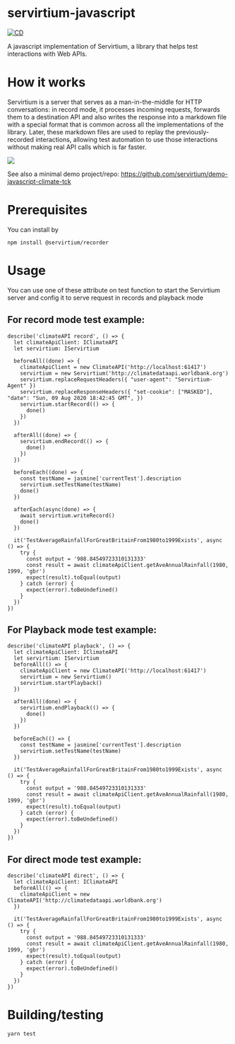 # servirtium-javascript

[![CD](https://github.com/servirtium/servirtium-javascript/actions/workflows/cd.yaml/badge.svg)](https://github.com/servirtium/servirtium-javascript/actions/workflows/cd.yaml)

A javascript implementation of Servirtium, a library that helps test interactions with Web APIs.

# How it works

Servirtium is a server that serves as a man-in-the-middle for HTTP conversations: in record mode, it processes incoming requests, forwards them to a 
destination API and also writes the response into a markdown file with a special format that is common across all the 
implementations of the library. Later, these markdown files are used to replay the previously-recorded interactions, allowing test automation 
to use those interactions without making real API calls which is far faster.

![](https://user-images.githubusercontent.com/82182/195795116-2dad0464-82d1-4651-999b-5ba5cd5351df.png)

See also a minimal demo project/repo: https://github.com/servirtium/demo-javascript-climate-tck

# Prerequisites

You can install by

```
npm install @servirtium/recorder
```

# Usage

You can use one of these attribute on test function to start the Servirtium server and config it to serve request in records and playback mode

## For record mode test example:

```
describe('climateAPI record', () => {
  let climateApiClient: IClimateAPI
  let servirtium: IServirtium

  beforeAll((done) => {
    climateApiClient = new ClimateAPI('http://localhost:61417')
    servirtium = new Servirtium('http://climatedataapi.worldbank.org')
    servirtium.replaceRequestHeaders({ "user-agent": "Servirtium-Agent" })
    servirtium.replaceResponseHeaders({ "set-cookie": ["MASKED"], "date": "Sun, 09 Aug 2020 18:42:45 GMT", })
    servirtium.startRecord(() => {
      done()
    })
  })

  afterAll((done) => {
    servirtium.endRecord(() => {
      done()
    })
  })

  beforeEach((done) => {
    const testName = jasmine['currentTest'].description
    servirtium.setTestName(testName)
    done()
  })

  afterEach(async(done) => {
    await servirtium.writeRecord()
    done()
  })

  it('TestAverageRainfallForGreatBritainFrom1980to1999Exists', async () => {
    try {
      const output = '988.84549723310131333'
      const result = await climateApiClient.getAveAnnualRainfall(1980, 1999, 'gbr')
      expect(result).toEqual(output)
    } catch (error) {
      expect(error).toBeUndefined()
    }
  })
})
```

## For Playback mode test example:

```
describe('climateAPI playback', () => {
  let climateApiClient: IClimateAPI
  let servirtium: IServirtium
  beforeAll(() => {
    climateApiClient = new ClimateAPI('http://localhost:61417')
    servirtium = new Servirtium()
    servirtium.startPlayback()
  })

  afterAll((done) => {
    servirtium.endPlayback(() => {
      done()
    })
  })

  beforeEach(() => {
    const testName = jasmine['currentTest'].description
    servirtium.setTestName(testName)
  })

  it('TestAverageRainfallForGreatBritainFrom1980to1999Exists', async () => {
    try {
      const output = '988.84549723310131333'
      const result = await climateApiClient.getAveAnnualRainfall(1980, 1999, 'gbr')
      expect(result).toEqual(output)
    } catch (error) {
      expect(error).toBeUndefined()
    }
  })
})
```

## For direct mode test example:

```
describe('climateAPI direct', () => {
  let climateApiClient: IClimateAPI
  beforeAll(() => {
    climateApiClient = new ClimateAPI('http://climatedataapi.worldbank.org')
  })

  it('TestAverageRainfallForGreatBritainFrom1980to1999Exists', async () => {
    try {
      const output = '988.84549723310131333'
      const result = await climateApiClient.getAveAnnualRainfall(1980, 1999, 'gbr')
      expect(result).toEqual(output)
    } catch (error) {
      expect(error).toBeUndefined()
    }
  })
})
```

# Building/testing

```
yarn test
```
